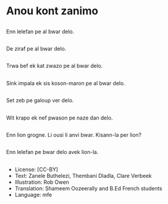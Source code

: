 # Anou kont zanimo

##
Enn lelefan pe al bwar delo.

##
De ziraf pe al bwar delo.

##
Trwa bef ek kat zwazo pe al bwar delo.

##
Sink impala ek sis koson-maron pe al bwar delo.

##
Set zeb pe galoup ver delo.

##
Wit krapo ek nef pwason pe naze dan delo.

##
Enn lion grogne. Li ousi li anvi bwar. Kisann-la per lion?

##
Enn lelefan pe bwar delo avek lion-la.

##
* License: [CC-BY]
* Text: Zanele Buthelezi, Thembani Dladla, Clare Verbeek
* Illustration: Rob Owen
* Translation: Shameem Oozeerally and B.Ed French students
* Language: mfe
